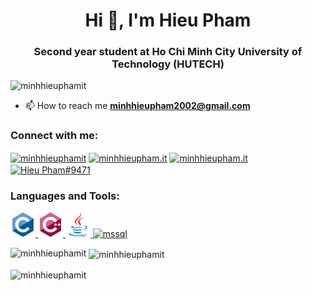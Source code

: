 <h1 align="center">Hi 👋, I'm Hieu Pham</h1>
<h3 align="center">Second year student at Ho Chi Minh City University of Technology (HUTECH)</h3>

<p align="left"> <img src="https://komarev.com/ghpvc/?username=minhhieuphamit&label=Profile%20views&color=0e75b6&style=flat" alt="minhhieuphamit" /> </p>

- 📫 How to reach me **minhhieupham2002@gmail.com**

<h3 align="left">Connect with me:</h3>
<p align="left">
<a href="https://linkedin.com/in/minhhieuphamit" target="blank"><img align="center" src="https://raw.githubusercontent.com/rahuldkjain/github-profile-readme-generator/master/src/images/icons/Social/linked-in-alt.svg" alt="minhhieuphamit" height="30" width="40" /></a>
<a href="https://fb.com/minhhieupham.it" target="blank"><img align="center" src="https://raw.githubusercontent.com/rahuldkjain/github-profile-readme-generator/master/src/images/icons/Social/facebook.svg" alt="minhhieupham.it" height="30" width="40" /></a>
<a href="https://instagram.com/minhhieupham.it" target="blank"><img align="center" src="https://raw.githubusercontent.com/rahuldkjain/github-profile-readme-generator/master/src/images/icons/Social/instagram.svg" alt="minhhieupham.it" height="30" width="40" /></a>
<a href="https://discord.gg/Hieu Pham#9471" target="blank"><img align="center" src="https://raw.githubusercontent.com/rahuldkjain/github-profile-readme-generator/master/src/images/icons/Social/discord.svg" alt="Hieu Pham#9471" height="30" width="40" /></a>
</p>

<h3 align="left">Languages and Tools:</h3>
<p align="left"> <a href="https://www.cprogramming.com/" target="_blank" rel="noreferrer"> <img src="https://raw.githubusercontent.com/devicons/devicon/master/icons/c/c-original.svg" alt="c" width="40" height="40"/> </a> <a href="https://www.w3schools.com/cpp/" target="_blank" rel="noreferrer"> <img src="https://raw.githubusercontent.com/devicons/devicon/master/icons/cplusplus/cplusplus-original.svg" alt="cplusplus" width="40" height="40"/> </a> <a href="https://www.java.com" target="_blank" rel="noreferrer"> <img src="https://raw.githubusercontent.com/devicons/devicon/master/icons/java/java-original.svg" alt="java" width="40" height="40"/> </a> <a href="https://www.microsoft.com/en-us/sql-server" target="_blank" rel="noreferrer"> <img src="https://www.svgrepo.com/show/303229/microsoft-sql-server-logo.svg" alt="mssql" width="40" height="40"/> </a> </p>

<p><img align="left" src="https://github-readme-stats.vercel.app/api/top-langs?username=minhhieuphamit&show_icons=true&locale=en&layout=compact" alt="minhhieuphamit" /></p>

<p>&nbsp;<img align="center" src="https://github-readme-stats.vercel.app/api?username=minhhieuphamit&show_icons=true&locale=en" alt="minhhieuphamit" /></p>

<p><img align="center" src="https://github-readme-streak-stats.herokuapp.com/?user=minhhieuphamit&" alt="minhhieuphamit" /></p>
